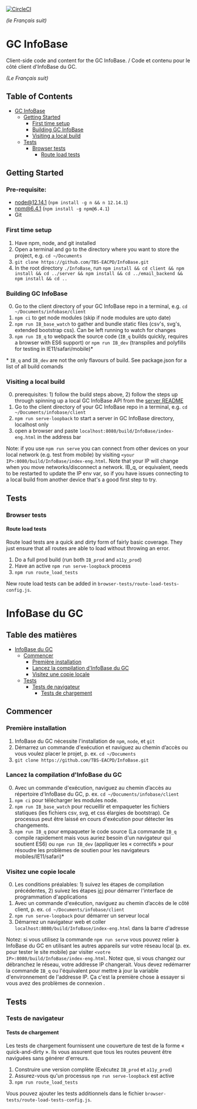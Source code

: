 [![CircleCI](https://circleci.com/gh/TBS-EACPD/infobase.svg?style=shield)](https://circleci.com/gh/TBS-EACPD/infobase)

*(le Français suit)*

GC InfoBase
========

Client-side code and content for the GC InfoBase. / Code et contenu pour le côté client d'InfoBase du GC.

*(Le Français suit)*

## Table of Contents
- [GC InfoBase](#gc-infobase)
  - [Getting Started](#getting-started)
    - [First time setup](#first-time-setup)
    - [Building GC InfoBase](#building-the-infobase)
    - [Visiting a local build](#visiting-a-local-build)
  - [Tests](#tests)
    - [Browser tests](#browser-tests)
      - [Route load tests](#route-load-tests)

## Getting Started

### Pre-requisite:
- node@12.14.1 (`npm install -g n && n 12.14.1`)
- npm@6.4.1 (`npm install -g npm@6.4.1`)
- Git

### First time setup
1. Have npm, node, and git installed
2. Open a terminal and go to the directory where you want to store the project, e.g. `cd ~/Documents` 
3. `git clone https://github.com/TBS-EACPD/InfoBase.git`
4. In the root directory `./InfoBase`, run `npm install && cd client && npm install && cd ../server && npm install && cd ../email_backend && npm install && cd ..`

### Building GC InfoBase
0. Go to the client directory of your GC InfoBase repo in a terminal, e.g. `cd ~/Documents/infobase/client`
1. `npm ci` to get node modules (skip if node modules are upto date)
2. `npm run IB_base_watch` to gather and bundle static files (csv's, svg's, extended bootstrap css). Can be left running to watch for changes
3. `npm run IB_q` to webpack the source code (`IB_q` builds quickly, requires a browser with ES6 support) or `npm run IB_dev` (transpiles and polyfills for testing in IE11/safari/mobile)\*

\* `IB_q` and `IB_dev` are not the only flavours of build. See package.json for a list of all build comands

### Visiting a local build
0. prerequisites: 1) follow the build steps above, 2) follow the steps up through spinning up a local GC InfoBase API from the [server README](https://github.com/TBS-EACPD/InfoBase/blob/master/server/README.md)
1. Go to the client directory of your GC InfoBase repo in a terminal, e.g. `cd ~/Documents/infobase/client`
2. `npm run serve-loopback` to start a server in GC InfoBase directory, localhost only
3. open a browser and paste `localhost:8080/build/InfoBase/index-eng.html` in the address bar

Note: if you use `npm run serve` you can connect from other devices on your local network (e.g. test from mobile) by visiting `<your IP>:8080/build/InfoBase/index-eng.html`. Note that your IP will change when you move networks/disconnect a network. IB_q, or equivalent, needs to be restarted to update the IP env var, so if you have issues connecting to a local build from another device that's a good first step to try.

## Tests

### Browser tests

#### Route load tests
Route load tests are a quick and dirty form of fairly basic coverage. They just ensure that all routes are able to load without throwing an error. 
1. Do a full prod build (run both `IB_prod` and `a11y_prod`)
2. Have an active `npm run serve-loopback` process
3. `npm run route_load_tests`

New route load tests can be added in `browser-tests/route-load-tests-config.js`.



InfoBase du GC
========


## Table des matières 

- [InfoBase du GC](#infobase-du-gc)
  - [Commencer](#commencer)
    - [Première installation](#premi%c3%a8re-installation)
    - [Lancez la compilation d'InfoBase du GC](#lancez-la-compilation-de-gc-infobase)
    - [Visitez une copie locale](#visitez-une-copie-locale)
  - [Tests](#tests-1)
    - [Tests de navigateur](#tests-de-navigateur)
      - [Tests de chargement](#tests-de-chargement)

## Commencer

### Première installation
1. InfoBase du GC nécessite l'installation de `npm`, `node`, et `git`
2. Démarrez un commande d'exécution et naviguez au chemin d’accès ou vous voulez placer le projet, p. ex. `cd ~/Documents`
3. `git clone https://github.com/TBS-EACPD/InfoBase.git`

### Lancez la compilation d'InfoBase du GC
0. Avec un commande d'exécution, naviguez au chemin d’accès au répertoire d'InfoBase du GC, p. ex. `cd ~/Documents/infobase/client`
1. `npm ci` pour télécharger les modules node.
2. `npm run IB_base_watch` pour recueillir et empaqueter les fichiers statiques (les fichiers csv, svg, et css élargies de bootstrap). Ce processus peut être laissé en cours d'exécution pour détecter les changements.
3. `npm run IB_q` pour empaqueter le code source (La commande `IB_q` compile rapidement mais vous auriez besoin d'un navigateur qui soutient ES6) ou `npm run IB_dev` (appliquer les « correctifs » pour résoudre les problèmes de soutien pour les navigateurs mobiles/IE11/safari)\*

### Visitez une copie locale

0. Les conditions préalables: 1) suivez les étapes de compilation précédentes, 2) suivez les étapes [ici](https://github.com/TBS-EACPD/InfoBase/blob/master/server/README.md) pour démarrer l'interface de programmation d'applications
1. Avec un commande d'exécution, naviguez au chemin d’accès de le côté client, p. ex. `cd ~/Documents/infobase/client`
2. `npm run serve-loopback` pour démarrer un serveur local
3. Démarrez un navigateur web et coller `localhost:8080/build/InfoBase/index-eng.html` dans la barre d'adresse

Notez: si vous utilisez la commande `npm run serve` vous pouvez relier à InfoBase du GC en utilisant les autres appareils sur votre réseau local (p. ex. pour tester le site mobile) par visiter `<votre IP>:8080/build/InfoBase/index-eng.html`. Notez que, si vous changez our débranchez le réseau, votre addresse IP changerait. Vous devez redémarrer la commande `IB_q` ou l'équivalent pour mettre à jour la variable d'environnement de l'addresse IP. Ça c'est la première chose à essayer si vous avez des problèmes de connexion .

## Tests

### Tests de navigateur

#### Tests de chargement

Les tests de chargement fournissent une couverture de test de la forme « quick-and-dirty ». Ils vous assurent que tous les routes peuvent être naviguées sans générer d'erreurs.

1. Construire une version complète (Exécutez `IB_prod` et `a11y_prod`)
2. Assurez-vous qu'un processus `npm run serve-loopback` est active
3. `npm run route_load_tests`

Vous pouvez ajouter les tests additionnels dans le fichier `browser-tests/route-load-tests-config.js`.

